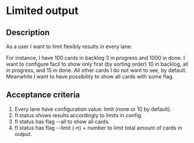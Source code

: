 # Limited output

## Description

As a user I want to limit flexibly results in every lane.

For instance, I have 100 cards in backlog 3 in progress and 1000 in done.
I want to configure facil to show only first (by sorting order) 10 in backlog,
all in progress, and 15 in done. All other cards I do not want to see, by default.
Meanwhile I want to have possibility to show all cards with some flag.

## Acceptance criteria

1. Every lane have configuration value: limit (none or 10 by default).
2. fl status shows results accordingly to limits in config.
3. fl status has flag --all to show all cards.
4. fl status has flag --limit (-n) + number to limit total amount of cards in output.

